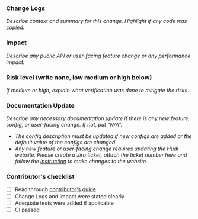 ### Change Logs

_Describe context and summary for this change. Highlight if any code was copied._

### Impact

_Describe any public API or user-facing feature change or any performance impact._

### Risk level (write none, low medium or high below)

_If medium or high, explain what verification was done to mitigate the risks._

### Documentation Update

_Describe any necessary documentation update if there is any new feature, config, or user-facing change. If not, put "N/A"._

- _The config description must be updated if new configs are added or the default value of the configs are changed_
- _Any new feature or user-facing change requires updating the Hudi website. Please create a Jira ticket, attach the
  ticket number here and follow the [instruction](https://hudi.apache.org/contribute/developer-setup#website) to make
  changes to the website._

### Contributor's checklist

- [ ] Read through [contributor's guide](https://hudi.apache.org/contribute/how-to-contribute)
- [ ] Change Logs and Impact were stated clearly
- [ ] Adequate tests were added if applicable
- [ ] CI passed
